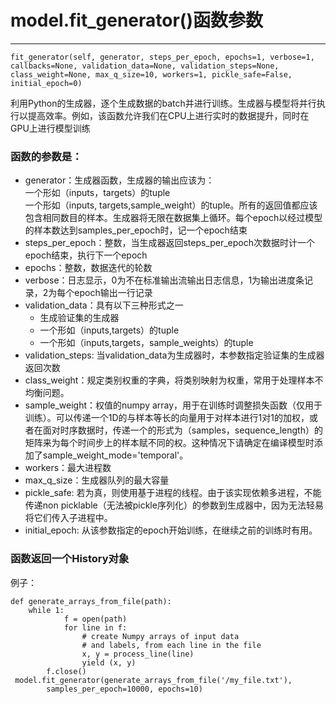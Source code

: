 # model.fit_generator()函数参数
---
```
fit_generator(self, generator, steps_per_epoch, epochs=1, verbose=1, callbacks=None, validation_data=None, validation_steps=None, class_weight=None, max_q_size=10, workers=1, pickle_safe=False, initial_epoch=0)
```
利用Python的生成器，逐个生成数据的batch并进行训练。生成器与模型将并行执行以提高效率。例如，该函数允许我们在CPU上进行实时的数据提升，同时在GPU上进行模型训练  
### 函数的参数是：  
* generator：生成器函数，生成器的输出应该为：  
一个形如（inputs，targets）的tuple  
一个形如（inputs, targets,sample_weight）的tuple。所有的返回值都应该包含相同数目的样本。生成器将无限在数据集上循环。每个epoch以经过模型的样本数达到samples_per_epoch时，记一个epoch结束    
* steps_per_epoch：整数，当生成器返回steps_per_epoch次数据时计一个epoch结束，执行下一个epoch  
* epochs：整数，数据迭代的轮数  
* verbose：日志显示，0为不在标准输出流输出日志信息，1为输出进度条记录，2为每个epoch输出一行记录  
* validation_data：具有以下三种形式之一  
    * 生成验证集的生成器  
    * 一个形如（inputs,targets）的tuple  
    * 一个形如（inputs,targets，sample_weights）的tuple  
* validation_steps: 当validation_data为生成器时，本参数指定验证集的生成器返回次数  
* class_weight：规定类别权重的字典，将类别映射为权重，常用于处理样本不均衡问题。  
* sample_weight：权值的numpy array，用于在训练时调整损失函数（仅用于训练）。可以传递一个1D的与样本等长的向量用于对样本进行1对1的加权，或者在面对时序数据时，传递一个的形式为（samples，sequence_length）的矩阵来为每个时间步上的样本赋不同的权。这种情况下请确定在编译模型时添加了sample_weight_mode='temporal'。  
* workers：最大进程数  
* max_q_size：生成器队列的最大容量  
* pickle_safe: 若为真，则使用基于进程的线程。由于该实现依赖多进程，不能传递non picklable（无法被pickle序列化）的参数到生成器中，因为无法轻易将它们传入子进程中。  
* initial_epoch: 从该参数指定的epoch开始训练，在继续之前的训练时有用。  
### 函数返回一个History对象  
例子：  
```
def generate_arrays_from_file(path):  
    while 1:  
            f = open(path)  
            for line in f:  
                # create Numpy arrays of input data
                # and labels, from each line in the file
                x, y = process_line(line)
                yield (x, y)
        f.close()
 model.fit_generator(generate_arrays_from_file('/my_file.txt'),
        samples_per_epoch=10000, epochs=10)
```
